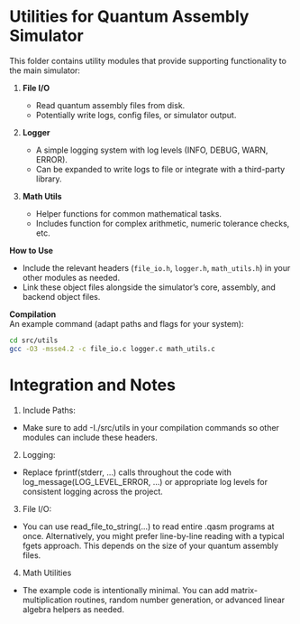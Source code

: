 # Utilities for Quantum Assembly Simulator

This folder contains utility modules that provide supporting functionality to the main simulator:

1. **File I/O**  
   - Read quantum assembly files from disk.  
   - Potentially write logs, config files, or simulator output.

2. **Logger**  
   - A simple logging system with log levels (INFO, DEBUG, WARN, ERROR).  
   - Can be expanded to write logs to file or integrate with a third-party library.

3. **Math Utils**  
   - Helper functions for common mathematical tasks.  
   - Includes function for complex arithmetic, numeric tolerance checks, etc.

**How to Use**  
- Include the relevant headers (`file_io.h`, `logger.h`, `math_utils.h`) in your other modules as needed.  
- Link these object files alongside the simulator’s core, assembly, and backend object files.

**Compilation**  
An example command (adapt paths and flags for your system):
```bash
cd src/utils
gcc -O3 -msse4.2 -c file_io.c logger.c math_utils.c
```
# Integration and Notes
1. Include Paths:
- Make sure to add -I./src/utils in your compilation commands so other modules can include these headers.
2. Logging:
- Replace fprintf(stderr, ...) calls throughout the code with log_message(LOG_LEVEL_ERROR, ...) or appropriate log levels for consistent logging across the project.
3. File I/O:
- You can use read_file_to_string(...) to read entire .qasm programs at once. Alternatively, you might prefer line-by-line reading with a typical fgets approach. This depends on the size of your quantum assembly files.
4. Math Utilities
- The example code is intentionally minimal. You can add matrix-multiplication routines, random number generation, or advanced linear algebra helpers as needed.
